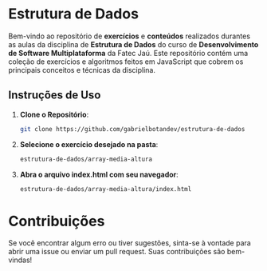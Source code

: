 # Estrutura de Dados

Bem-vindo ao repositório de **exercícios** e **conteúdos** realizados durantes as aulas da disciplina de **Estrutura de Dados** do curso de **Desenvolvimento de Software Multiplataforma** da Fatec Jaú. Este repositório contém uma coleção de exercícios e algoritmos feitos em JavaScript que cobrem os principais conceitos e técnicas da disciplina.

## Instruções de Uso

1. **Clone o Repositório**:
   ```bash
   git clone https://github.com/gabrielbotandev/estrutura-de-dados

2. **Selecione o exercício desejado na pasta**:
   ```bash
   estrutura-de-dados/array-media-altura

3. **Abra o arquivo index.html com seu navegador**:
   ```bash
   estrutura-de-dados/array-media-altura/index.html

# Contribuições

Se você encontrar algum erro ou tiver sugestões, sinta-se à vontade para abrir uma issue ou enviar um pull request. Suas contribuições são bem-vindas!


